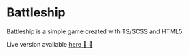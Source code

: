 # Battleship

Battleship is a simple game created with TS/SCSS and HTML5

Live version available [here 🥳 🥳](https://raspberrypawel.github.io/battleship/) 
